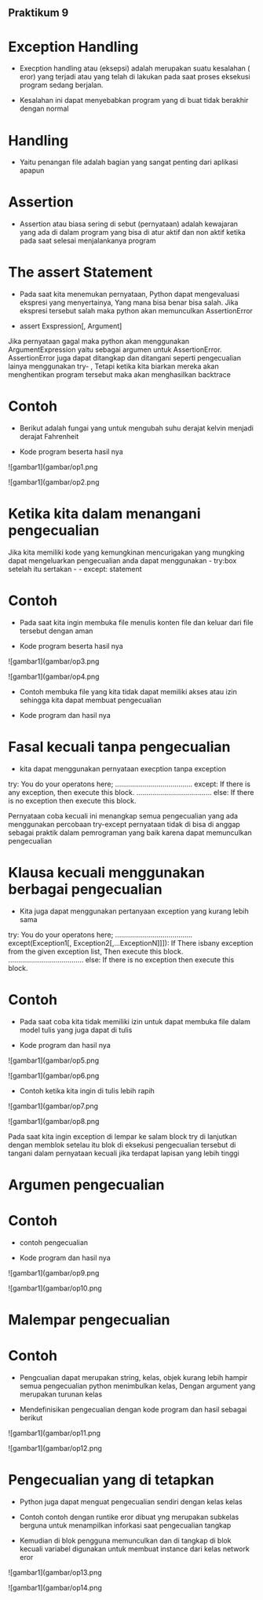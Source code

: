 ## Praktikum 9

# Exception Handling 
- Execption handling atau (eksepsi) adalah merupakan suatu kesalahan ( eror) yang terjadi atau yang telah di lakukan pada saat proses eksekusi program sedang berjalan.

- Kesalahan ini dapat menyebabkan program
 yang di buat tidak berakhir dengan normal

# Handling

- Yaitu penangan file adalah bagian yang sangat penting dari aplikasi apapun

# Assertion
- Assertion atau biasa sering di sebut (pernyataan) adalah kewajaran yang ada di dalam program yang bisa di atur aktif dan non aktif ketika pada saat selesai menjalankanya program

# The assert Statement

- Pada saat kita menemukan pernyataan, Python dapat mengevaluasi ekspresi yang menyertainya, Yang mana bisa benar bisa salah. Jika ekspresi tersebut salah maka python akan memunculkan AssertionError

- assert Exspression[, Argument]

Jika pernyataan gagal maka python akan menggunakan ArgumentExpression yaitu sebagai argumen untuk AssertionError. AssertionError juga dapat ditangkap dan ditangani seperti pengecualian lainya menggunakan try- , Tetapi ketika kita biarkan mereka akan menghentikan program tersebut maka akan menghasilkan backtrace

# Contoh

- Berikut adalah fungai yang untuk mengubah suhu derajat kelvin menjadi derajat Fahrenheit

- Kode program beserta hasil nya

![gambar1](gambar/op1.png

![gambar1](gambar/op2.png

# Ketika kita dalam menangani pengecualian 

Jika kita memiliki kode yang kemungkinan mencurigakan yang mungking dapat mengeluarkan pengecualian anda dapat menggunakan - try:box setelah itu sertakan - - except: statement

# Contoh

- Pada saat kita ingin membuka file menulis konten file dan keluar dari file tersebut dengan aman

- Kode program beserta hasil nya

![gambar1](gambar/op3.png

![gambar1](gambar/op4.png

- Contoh membuka file yang kita tidak dapat memiliki akses atau izin sehingga kita dapat membuat pengecualian

- Kode program dan hasil nya

# Fasal kecuali tanpa pengecualian

- kita dapat menggunakan pernyataan execption tanpa exception 

try:
You do your operatons here;
.......................................
except:
If there is any exception, then execute this block.
......................................
else:
If there is no exception then execute this block.

Pernyataan coba kecuali ini menangkap semua pengecualian yang ada menggunakan percobaan try-except pernyataan tidak di bisa di anggap sebagai praktik dalam pemrograman yang baik karena dapat memunculkan pengecualian 

# Klausa kecuali menggunakan berbagai pengecualian

- Kita juga dapat menggunakan pertanyaan exception yang kurang lebih sama

 try:
You do your operatons here;
.......................................
except(Exception1[, Exception2[,...ExceptionN]]]):
If There isbany exception from the given exception list,
Then execute this block.
......................................
else:
If there is no exception then execute this block.

# Contoh

- Pada saat coba kita tidak memiliki izin untuk dapat membuka file dalam model tulis yang juga dapat di tulis 

- Kode program dan hasil nya

![gambar1](gambar/op5.png

![gambar1](gambar/op6.png


- Contoh ketika kita ingin di tulis lebih rapih


![gambar1](gambar/op7.png

![gambar1](gambar/op8.png

Pada saat kita ingin exception di lempar ke salam block try di lanjutkan dengan memblok setelau itu blok di eksekusi pengecualian tersebut di tangani dalam pernyataan kecuali jika terdapat lapisan yang lebih tinggi

# Argumen pengecualian

# Contoh

- contoh pengecualian

- Kode program dan hasil nya


![gambar1](gambar/op9.png

![gambar1](gambar/op10.png

# Malempar pengecualian

# Contoh

- Pengcualian dapat merupakan string, kelas, objek kurang lebih hampir semua pengecualian python menimbulkan kelas, Dengan argument yang merupakan turunan kelas 

- Mendefinisikan pengecualian dengan kode program dan hasil sebagai berikut

![gambar1](gambar/op11.png

![gambar1](gambar/op12.png

# Pengecualian yang di tetapkan

- Python juga dapat menguat pengecualian sendiri dengan kelas kelas 

- Contoh contoh dengan runtike eror dibuat yng merupakan subkelas berguna untuk menampilkan inforkasi saat pengecualian tangkap

- Kemudian di blok pengguna memunculkan dan di tangkap di blok kecuali variabel digunakan untuk membuat instance dari kelas network eror

![gambar1](gambar/op13.png

![gambar1](gambar/op14.png
